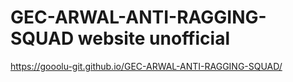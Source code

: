 # GEC-ARWAL-ANTI-RAGGING-SQUAD website unofficial 


https://gooolu-git.github.io/GEC-ARWAL-ANTI-RAGGING-SQUAD/
